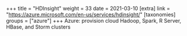 +++
title = "HDInsight"
weight = 33
date = 2021-03-10
[extra]
link = "https://azure.microsoft.com/en-us/services/hdinsight/"
[taxonomies]
groups = ["azure"]
+++
Azure: provision cloud Hadoop, Spark, R Server, HBase, and Storm clusters


